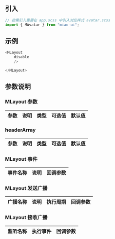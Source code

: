 ## 引入

```ts
// 按需引入需要在 app.scss 中引入对应样式 avatar.scss
import { MAvatar } from "miao-ui";
```

## 示例

```ts
<MLayout
    disable
    />

</MLayout>
```

## 参数说明

### MLayout 参数

| 参数| 说明| 类型| 可选值 | 默认值 |
| --- | --- | --- | --- | --- |


### headerArray

| 参数| 说明| 类型| 可选值 | 默认值 |
| --- | --- | --- | --- | --- |

### MLayout 事件

| 事件名称 |说明| 回调参数 |
| --- | --- | --- |

### MLayout 发送广播

| 广播名称 |说明| 执行周期 | 回调参数 |
| --- | --- | --- |--- |

### MLayout 接收广播

| 监听名称 |执行事件 | 回调参数 |
| --- | --- | --- |
